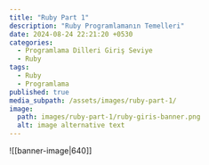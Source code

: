 ```yaml
---
title: "Ruby Part 1"
description: "Ruby Programlamanın Temelleri"
date: 2024-08-24 22:21:20 +0530
categories:
  - Programlama Dilleri Giriş Seviye
  - Ruby
tags:
  - Ruby
  - Programlama
published: true
media_subpath: /assets/images/ruby-part-1/
image:
  path: images/ruby-part-1/ruby-giris-banner.png
  alt: image alternative text
---
```


<!-- ![banner-image](images/ruby-part-1/ruby-giris-banner.png){: width="640" } -->
![[banner-image|640]]